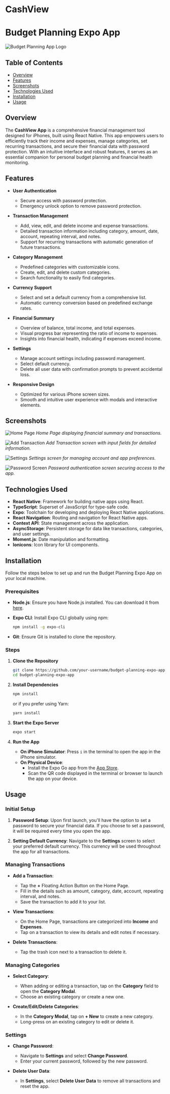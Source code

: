 # CashView


# Budget Planning Expo App

![Budget Planning App Logo](assets/icon.png)

## Table of Contents

- [Overview](#overview)
- [Features](#features)
- [Screenshots](#screenshots)
- [Technologies Used](#technologies-used)
- [Installation](#installation)
- [Usage](#usage)

## Overview

The **CashView App** is a comprehensive financial management tool designed for iPhones, built using React Native. This app empowers users to efficiently track their income and expenses, manage categories, set recurring transactions, and secure their financial data with password protection. With an intuitive interface and robust features, it serves as an essential companion for personal budget planning and financial health monitoring.

## Features

- **User Authentication**
  - Secure access with password protection.
  - Emergency unlock option to remove password protection.

- **Transaction Management**
  - Add, view, edit, and delete income and expense transactions.
  - Detailed transaction information including category, amount, date, account, repeating interval, and notes.
  - Support for recurring transactions with automatic generation of future transactions.

- **Category Management**
  - Predefined categories with customizable icons.
  - Create, edit, and delete custom categories.
  - Search functionality to easily find categories.

- **Currency Support**
  - Select and set a default currency from a comprehensive list.
  - Automatic currency conversion based on predefined exchange rates.

- **Financial Summary**
  - Overview of balance, total income, and total expenses.
  - Visual progress bar representing the ratio of income to expenses.
  - Insights into financial health, indicating if expenses exceed income.

- **Settings**
  - Manage account settings including password management.
  - Select default currency.
  - Delete all user data with confirmation prompts to prevent accidental loss.

- **Responsive Design**
  - Optimized for various iPhone screen sizes.
  - Smooth and intuitive user experience with modals and interactive elements.

## Screenshots

![Home Page](assets/screenshots/home_page.png)
*Home Page displaying financial summary and transactions.*

![Add Transaction](assets/screenshots/add_transaction.png)
*Add Transaction screen with input fields for detailed information.*

![Settings](assets/screenshots/settings.png)
*Settings screen for managing account and app preferences.*

![Password Screen](assets/screenshots/password_screen.png)
*Password authentication screen securing access to the app.*

## Technologies Used

- **React Native**: Framework for building native apps using React.
- **TypeScript**: Superset of JavaScript for type-safe code.
- **Expo**: Toolchain for developing and deploying React Native applications.
- **React Navigation**: Routing and navigation for React Native apps.
- **Context API**: State management across the application.
- **AsyncStorage**: Persistent storage for data like transactions, categories, and user settings.
- **Moment.js**: Date manipulation and formatting.
- **Ionicons**: Icon library for UI components.

## Installation

Follow the steps below to set up and run the Budget Planning Expo App on your local machine.

### Prerequisites

- **Node.js**: Ensure you have Node.js installed. You can download it from [here](https://nodejs.org/).
- **Expo CLI**: Install Expo CLI globally using npm:

  ```bash
  npm install -g expo-cli

- **Git**: Ensure Git is installed to clone the repository.


### Steps

1. **Clone the Repository**

    ```bash
    git clone https://github.com/your-username/budget-planning-expo-app.git
    cd budget-planning-expo-app
    ```

2. **Install Dependencies**

    ```bash
    npm install
    ```

    or if you prefer using Yarn:

    ```bash
    yarn install
    ```

3. **Start the Expo Server**

    ```bash
    expo start
    ```

4. **Run the App**

    - **On iPhone Simulator**: Press `i` in the terminal to open the app in the iPhone simulator.
    - **On Physical Device**:
      - Install the Expo Go app from the [App Store](https://apps.apple.com/app/expo-go/id982107779).
      - Scan the QR code displayed in the terminal or browser to launch the app on your device.


## Usage

### Initial Setup

1. **Password Setup**: Upon first launch, you'll have the option to set a password to secure your financial data. If you choose to set a password, it will be required every time you open the app.

2. **Setting Default Currency**: Navigate to the **Settings** screen to select your preferred default currency. This currency will be used throughout the app for all transactions.

### Managing Transactions

- **Add a Transaction**:
  - Tap the **+** Floating Action Button on the Home Page.
  - Fill in the details such as amount, category, date, account, repeating interval, and notes.
  - Save the transaction to add it to your list.

- **View Transactions**:
  - On the Home Page, transactions are categorized into **Income** and **Expenses**.
  - Tap on a transaction to view its details and edit notes if necessary.

- **Delete Transactions**:
  - Tap the trash icon next to a transaction to delete it.

### Managing Categories

- **Select Category**:
  - When adding or editing a transaction, tap on the **Category** field to open the **Category Modal**.
  - Choose an existing category or create a new one.

- **Create/Edit/Delete Categories**:
  - In the **Category Modal**, tap on **+ New** to create a new category.
  - Long-press on an existing category to edit or delete it.

### Settings

- **Change Password**:
  - Navigate to **Settings** and select **Change Password**.
  - Enter your current password, followed by the new password.

- **Delete User Data**:
  - In **Settings**, select **Delete User Data** to remove all transactions and reset the app.
